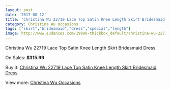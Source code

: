 ```yaml
---
layout: post
date: '2017-08-12'
title: "Christina Wu 22719 Lace Top Satin Knee Length Skirt Bridesmaid Dress"
category: Christina Wu Occasions
tags: ["skirt","bridesmaid","dress","special","length"]
image: http://www.eudances.com/19990-thickbox_default/christina-wu-22719-lace-top-satin-knee-length-skirt-bridesmaid-dress.jpg
---
```

Christina Wu 22719 Lace Top Satin Knee Length Skirt Bridesmaid Dress

On Sales: **$315.99**
<a href="https://www.eudances.com/en/christina-wu-occasions/5981-christina-wu-22719-lace-top-satin-knee-length-skirt-bridesmaid-dress.html"><amp-img layout="responsive" width="600" height="600" src="//www.eudances.com/19990-thickbox_default/christina-wu-22719-lace-top-satin-knee-length-skirt-bridesmaid-dress.jpg" alt="Christina Wu 22719 Lace Top Satin Knee Length Skirt Bridesmaid Dress 0" /></a>
<a href="https://www.eudances.com/en/christina-wu-occasions/5981-christina-wu-22719-lace-top-satin-knee-length-skirt-bridesmaid-dress.html"><amp-img layout="responsive" width="600" height="600" src="//www.eudances.com/19991-thickbox_default/christina-wu-22719-lace-top-satin-knee-length-skirt-bridesmaid-dress.jpg" alt="Christina Wu 22719 Lace Top Satin Knee Length Skirt Bridesmaid Dress 1" /></a>

Buy it: [Christina Wu 22719 Lace Top Satin Knee Length Skirt Bridesmaid Dress](https://www.eudances.com/en/christina-wu-occasions/5981-christina-wu-22719-lace-top-satin-knee-length-skirt-bridesmaid-dress.html "Christina Wu 22719 Lace Top Satin Knee Length Skirt Bridesmaid Dress")

View more: [Christina Wu Occasions](https://www.eudances.com/en/59-christina-wu-occasions "Christina Wu Occasions")